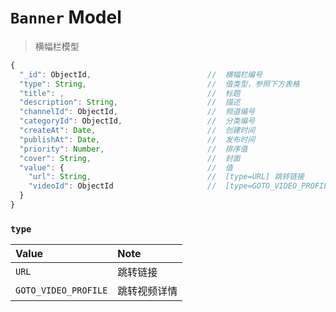 # `Banner` Model

> 横幅栏模型

```js
{
  "_id": ObjectId,                          //  横幅栏编号
  "type": String,                           //  值类型，参照下方表格
  "title": ,                                //  标题
  "description": String,                    //  描述
  "channelId": ObjectId,                    //  频道编号
  "categoryId": ObjectId,                   //  分类编号
  "createAt": Date,                         //  创建时间
  "publishAt": Date,                        //  发布时间
  "priority": Number,                       //  排序值
  "cover": String,                          //  封面
  "value": {                                //  值
    "url": String,                          //  [type=URL] 跳转链接
    "videoId": ObjectId                     //  [type=GOTO_VIDEO_PROFILE] 视频编号
  }
}
```

### `type`

Value                | Note
:------------------- | :-----------
`URL`                | 跳转链接
`GOTO_VIDEO_PROFILE` | 跳转视频详情
